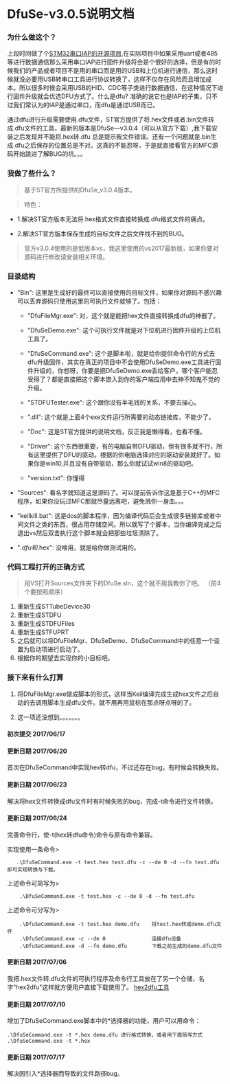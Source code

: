 ﻿
# DfuSe-v3.0.5说明文档

### 为什么做这个？

上段时间做了个[STM32串口IAP的开源项目](http://www.jianshu.com/p/1d6eda886b65),在实际项目中如果采用uart或者485等进行数据通信那么采用串口IAP进行固件升级将会是个很好的选择，但是有的时候我们的产品或者项目不是用的串口而是用的USB和上位机进行通信，那么这时候就没必要用USB转串口工具进行协议转换了，这样不仅存在风险而且增加成本。所以很多时候会采用USB的HID、CDC等子类进行数据通信，在这种情况下进行固件升级就会优选DFU方式了。什么是dfu? 准确的说它也是IAP的子集，只不过我们常认为的IAP是通过串口，而dfu是通过USB而已。

通过dfu进行升级需要使用.dfu文件，ST官方提供了将.hex文件或者.bin文件转成.dfu文件的工具，最新的版本是DfuSe—v3.0.4（可以从官方下载）,我下载安装之后发现并不能将.hex转.dfu 总是提示我文件错误。还有一个问题就是.bin生成.dfu之后保存的位置总是不对。这真的不能忍呀，于是就直接看官方的MFC源码开始跳进了解BUG的坑。。。


### 我做了些什么？

> 基于ST官方所提供的DfuSe_v3.0.4版本。

> 特色：

- 1.解决ST官方版本无法将.hex格式文件直接转换成.dfu格式文件的痛点。

- 2.解决ST官方版本保存生成的目标文件之后文件找不到的BUG。

> 官方v3.0.4使用的是低版本vs，我这里使用的vs2017最新版，如果你要对源码进行修改请安装相关环境。


### 目录结构

- "Bin": 这里是生成好的最终可以直接使用的目标文件，如果你对源码不感兴趣可以丢弃源码只使用这里的可执行文件就够了。包括：
	+ "DfuFileMgr.exe": 对，这个就是能把hex文件直接转换成dfu的神器了。

	+ "DfuSeDemo.exe": 这个可执行文件就是对下位机进行固件升级的上位机工具了。

	+ "DfuSeCommand.exe": 这个是脚本啦，就是给你提供命令行的方式去dfu升级固件，其实在真正的项目中不会使用DfuSeDemo.exe工具进行固件升级的，你想呀，你要是把DfuSeDemo.exe丢给客户，哪个客户能忍受得了？都是直接把这个脚本嵌入到你的客户端应用中去神不知鬼不觉的升级。

	+ "STDFUTester.exe": 这个跟你没有半毛钱的关系，不要去操心。

	+ ".dll": 这个就是上面4个exe文件运行所需要的动态链接库，不能少了。

	+ "Doc": 这是ST官方提供的说明文档，反正我是懒得看，也看不懂。

	+ "Driver": 这个东西很重要，有的电脑自带DFU驱动，但有很多就不行，所有这里提供了DFU的驱动。根据的你电脑选择对应的驱动安装就好了。如果你是win10,并且没有自带驱动，那么你就试试win8的驱动吧。

	+ "version.txt": 你懂得

- "Sources": 看名字就知道这是源码了。可以提前告诉你这是基于C++的MFC程序，如果你没玩过MFC那就尽量远离吧，避免溅你一身血。。。

- "keilkill.bat": 这是dos的脚本程序，因为编译代码后会生成很多链接库或者中间文件之类的东西，很占用存储空间。所以就写了个脚本，当你编译完成之后退出vs然后双击执行这个脚本就会把那些垃圾清除了。

- "*.dfu和*.hex": 没啥用，就是给你做测试用的。


### 代码工程打开的正确方式

> 用VS打开Sources文件夹下的DfuSe.sln，这个就不用我教你了吧。
（前4个要按照顺序）

1. 重新生成STTubeDevice30
2. 重新生成STDFU
3. 重新生成STDFUFiles
4. 重新生成STFUPRT
5. 之后就可以将DfuFileMgr、DfuSeDemo、DfuSeCommand中的任意一个设置为启动项进行启动了。
6. 根据你的期望去实现你的小目标吧。

### 接下来有什么打算

1. 将DfuFileMgr.exe做成脚本的形式，这样当Keil编译完成生成hex文件之后自动的去调用脚本生成dfu文件。就不用再用鼠标在那点呀点呀的了。

2. 这一项还没想到。。。。。。。

#### 初次提交 2017/06/17

#### 更新日期 2017/06/20
首次在DfuSeCommand中实现hex转dfu，不过还存在bug，有时候会转换失败。

#### 更新日期 2017/06/23
解决将hex文件转换成dfu文件时有时候失败的bug，完成-t命令进行文件转换。

#### 更新日期 2017/06/24
完善命令行，使-t(hex转dfu命令)命令与原有命令兼容。

实现使用一条命令> 	
 ``` 
 	.\DfuSeCommand.exe -t test.hex test.dfu -c --de 0 -d --fn test.dfu 即可实现转换与下载。
 ````  

上述命令可简写为> 
```
	.\DfuSeCommand.exe -t test.hex -c --de 0 -d --fn test.dfu 
``` 

上述命令可分写为> 
```
	.\DfuSeCommand.exe -t test.hex demo.dfu    将test.hex转成demo.dfu文件
	.\DfuSeCommand.exe -c --de 0               连接dfu设备
	.\DfuSeCommand.exe -d --fn demo.dfu        下载之前生成的demo.dfu文件
``` 

#### 更新日期 2017/07/06
我把.hex文件转.dfu文件的可执行程序及命令行工具放在了另一个仓储，名字"hex2dfu"这样就方便用户直接下载使用了。
[hex2dfu工具](https://github.com/havenxie/winapp-hex2dfu)

#### 更新日期 2017/07/10
增加了DfuSeCommand.exe脚本中的*选择器的功能，用户可以用命令：
```
.\DfuSeCommand.exe -t *.hex demo.dfu 进行格式转换，或者用下面简写方式
.\DfuSeCommand.exe -t *.hex  
```

#### 更新日期 2017/07/17
解决因引入*选择器而导致的文件路径bug。
